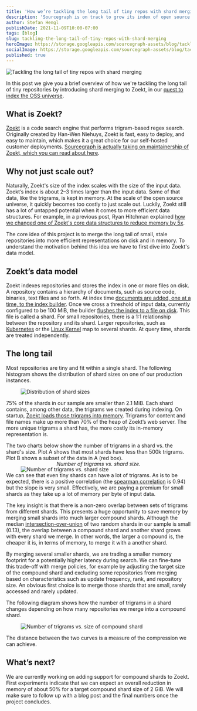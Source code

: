 ```yaml
---
title: 'How we’re tackling the long tail of tiny repos with shard merging'
description: 'Sourcegraph is on track to grow its index of open source repositories significantly, with the aim of indexing the OSS universe. This post dives into the motivations behind introducing shard merging to our search backend.'
author: Stefan Hengl
publishDate: 2021-11-09T10:00-07:00
tags: [blog]
slug: tackling-the-long-tail-of-tiny-repos-with-shard-merging
heroImage: https://storage.googleapis.com/sourcegraph-assets/blog/tackling-long-tail/tackling-the-long-tail-hero.png
socialImage: https://storage.googleapis.com/sourcegraph-assets/blog/tackling-long-tail/tackling-the-long-tail-hero.png
published: true
---
```


![Tackling the long tail of tiny repos with shard merging](https://storage.googleapis.com/sourcegraph-assets/blog/tackling-long-tail/tackling-the-long-tail-hero.png)

In this post we give you a brief overview of how we're tackling the long tail of tiny repositories by introducing shard
merging to Zoekt, in
our [quest to index the OSS universe](https://about.sourcegraph.com/blog/why-index-the-oss-universe/).

## What is Zoekt?

[Zoekt](https://github.com/sourcegraph/zoekt) is a code search engine that
performs trigram-based regex search. Originally created by Han-Wen Niehuys, Zoekt is fast, easy to deploy, and easy to maintain, which makes it a great choice for
our self-hosted customer deployments. [Sourcegraph is actually taking on maintainership of Zoekt, which you can read about here](https://about.sourcegraph.com/blog/sourcegraph-accepting-zoekt-maintainership/).

## Why not just scale out?

Naturally, Zoekt's size of the index scales with the size of the input data. Zoekt’s index is about 2–3 times larger
than the input data. Some of that data, like the trigrams, is kept in memory. At the scale of the open source universe,
it quickly becomes too costly to just scale out. Luckily, Zoekt still has a lot of untapped potential when it comes to
more efficient data structures. For example, in
a previous post, Ryan Hitchman
explained [how we changed one of Zoekt's core data structures to reduce memory by 5x](https://about.sourcegraph.com/blog/zoekt-memory-optimizations-for-sourcegraph-cloud/).

The core idea of this project is to merge the long tail of small, stale repositories into more efficient representations
on disk and in memory. To understand the motivation behind this idea we have to first dive into Zoekt's data model.

## Zoekt’s data model

Zoekt indexes repositories and stores the index in one or more files on disk. A repository contains a hierarchy of
documents, such as source code, binaries, text files and so forth. At
index time [documents are added, one at a time, to the index builder](https://sourcegraph.com/github.com/sourcegraph/zoekt@6a4adda25a6c5a7c6612e309249420102c587b4d/-/blob/gitindex/index.go?L498-505). Once we cross a threshold of input data, currently configured to be 100 MiB, the
builder [flushes the index to a file on disk](https://sourcegraph.com/github.com/sourcegraph/zoekt@6a4adda25a6c5a7c6612e309249420102c587b4d/-/blob/build/builder.go?L455-457). This file is called a shard. For small repositories, there is a 1:1 relationship between the repository and its shard.
Larger repositories, such as [Kubernetes](https://sourcegraph.com/github.com/kubernetes/kubernetes) or the [Linux Kernel](https://sourcegraph.com/github.com/torvalds/linux) map to several shards. At query time, shards are treated independently.

## The long tail

Most repositories are tiny and fit within a single shard. The following histogram shows the distribution of shard sizes
on one of our production instances.

<figure>
  <img src="https://storage.googleapis.com/sourcegraph-assets/blog/tackling-long-tail/tackling-long-tail-histogram.png" alt="Distribution of shard sizes" className="no-shadow">
</figure>

75% of the shards in our sample are smaller than 2.1 MiB. Each shard contains, among other data, the trigrams we created
during indexing. On
startup, [Zoekt loads those trigrams into memory](https://sourcegraph.com/github.com/sourcegraph/zoekt@6a4adda/-/blob/read.go?L210). Trigrams for content and file names make up more than 70% of the heap of Zoekt’s web server. The more unique trigrams a shard
has, the more costly its in-memory representation is.

The two charts below show the number of trigrams in a shard vs. the shard's size. Plot A shows that most shards have
less than 500k trigrams. Plot B shows a subset of the data in A (red box).

<figure>
  <img src="https://storage.googleapis.com/sourcegraph-assets/blog/tackling-long-tail/tackling-long-tail-trigrams.png" alt="Number of trigrams vs. shard size" className="no-shadow">
  <figcaption>Number of trigrams vs. shard size.</figcaption>
</figure>

We can see that even tiny shards can have a lot of trigrams. As is to be expected, there is a positive correlation (the [spearman correlation](https://en.wikipedia.org/wiki/Spearman%27s_rank_correlation_coefficient) is 0.94) but the
slope is very small. Effectively, we are paying a premium for small shards as they take up a lot of memory per byte of
input data.

The key insight is that there is a non-zero overlap between sets of trigrams from different shards. This presents a huge
opportunity to save memory by merging small shards into much larger compound shards. Although the median
[intersection-over-union](https://en.wikipedia.org/wiki/Jaccard_index) of two random shards in our sample is small (0.13), the overlap between a compound shard and another shard grows with every shard we merge. In other words, the
larger a compound is, the cheaper it is, in terms of memory, to merge it with a another shard.

By merging several smaller shards, we are trading a smaller memory footprint for a potentially higher latency during
search. We can fine-tune this trade-off with merge policies, for example by adjusting the target size of the compound
shard and excluding some repositories from merging based on characteristics such as update frequency, rank, and
repository size. An obvious first choice is to merge those shards that are small, rarely accessed and rarely updated.

The following diagram shows how the number of trigrams in a shard changes depending on how many repositories we merge into a compound shard.

<figure>
  <img src="https://storage.googleapis.com/sourcegraph-assets/blog/tackling-long-tail/tackling-long-tail-compression.png" alt="Number of trigrams vs. size of compound shard" className="no-shadow">
</figure>

The distance between the two curves is a measure of the compression we can achieve.

## What’s next?

We are currently working on adding support for compound shards to Zoekt. First experiments indicate that we can expect
an overall reduction in memory of about 50% for a target compound shard size of 2 GiB. We will make sure to follow up
with a blog post and the final numbers once the project concludes.

<style>
  figure .no-shadow { box-shadow: none; }
  .workingtable-highlight td { color: #ffffff; background-color: #005cb9; }

  figcaption {
    text-align: center;
    margin-top: -2rem;
    font-style: italic;
  }
</style>

